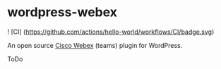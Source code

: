 # wordpress-webex
! [CI]&nbsp;(https://github.com/actions/hello-world/workflows/CI/badge.svg)



An open source [Cisco Webex](https://www.webex.com/) (teams) plugin for WordPress.


ToDo
